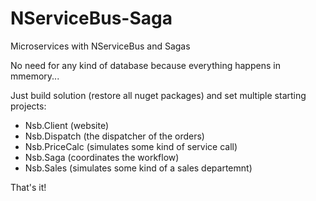 # NServiceBus-Saga
Microservices with NServiceBus and Sagas

No need for any kind of database because everything happens in mmemory...

Just build solution (restore all nuget packages) and set multiple starting projects:
- Nsb.Client (website)
- Nsb.Dispatch (the dispatcher of the orders)
- Nsb.PriceCalc (simulates some kind of service call)
- Nsb.Saga (coordinates the workflow)
- Nsb.Sales (simulates some kind of a sales departemnt)

That's it!
